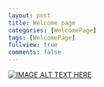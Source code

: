 ```yaml
---
layout: post
title: Welcome page
categories: [WelcomePage]
tags: [WelcomePage]
fullview: true
comments: false
---
```

[![IMAGE ALT TEXT HERE](https://img.youtube.com/vi/p2DXwjlFAi0/0.jpg)](https://www.youtube.com/watch?v=p2DXwjlFAi0)
